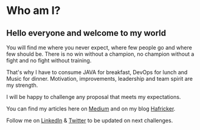 # Who am I? 

## Hello everyone and welcome to my world

You will find me where you never expect, where few people go and where few should be. There is no win without a champion, no champion without a fight and no fight without training.

That's why I have to consume JAVA for breakfast, DevOps for lunch and Music for dinner. Motivation, improvements, leadership and team spirit are my strength.

I will be happy to challenge any proposal that meets my expectations.

You can find my articles here on [Medium](https://medium.com/@denis.tuekam) and on my blog [Hafricker](https://hafricker.com/). 

Follow me on [LinkedIn](https://www.linkedin.com/in/denis-tuekam/) & [Twitter](https://twitter.com/denis_tgk) to be updated on next challenges. 
